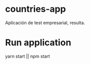 # countries-app

Aplicación de test empresarial, resulta. 

# Run application

yarn start || npm start

